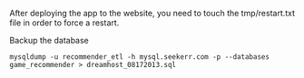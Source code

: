 

After deploying the app to the website, you need to touch the tmp/restart.txt file
in order to force a restart.

Backup the database

    mysqldump -u recommender_etl -h mysql.seekerr.com -p --databases game_recommender > dreamhost_08172013.sql
